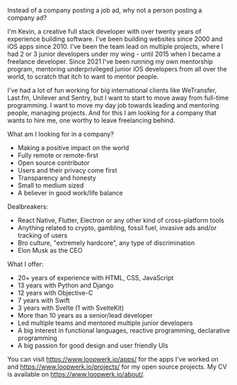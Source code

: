 Instead of a company posting a job ad, why not a person posting a company ad?

I'm Kevin, a creative full stack developer with over twenty years of experience building software. I've been building websites since 2000 and iOS apps since 2010. I've been the team lead on multiple projects, where I had 2 or 3 junior developers under my wing - until 2015 when I became a freelance developer. Since 2021 I've been running my own mentorship program, mentoring underprivileged junior iOS developers from all over the world, to scratch that itch to want to mentor people.

I've had a lot of fun working for big international clients like WeTransfer, Last.fm, Unilever and Sentry, but I want to start to move away from full-time programming. I want to move my day job towards leading and mentoring people, managing projects. And for this I am looking for a company that wants to hire me, one worthy to leave freelancing behind.

What am I looking for in a company?

- Making a positive impact on the world
- Fully remote or remote-first
- Open source contributor
- Users and their privacy come first
- Transparency and honesty
- Small to medium sized
- A believer in good work/life balance

Dealbreakers:

- React Native, Flutter, Electron or any other kind of cross-platform tools
- Anything related to crypto, gambling, fossil fuel, invasive ads and/or tracking of users
- Bro culture, "extremely hardcore", any type of discrimination
- Elon Musk as the CEO

What I offer:

- 20+ years of experience with HTML, CSS, JavaScript
- 13 years with Python and Django
- 12 years with Objective-C
- 7 years with Swift
- 3 years with Svelte (1 with SvelteKit)
- More than 10 years as a senior/lead developer
- Led multiple teams and mentored multiple junior developers
- A big interest in functional languages, reactive programming, declarative programming
- A big passion for good design and user friendly UIs

You can visit https://www.loopwerk.io/apps/ for the apps I've worked on and https://www.loopwerk.io/projects/ for my open source projects. My CV is available on https://www.loopwerk.io/about/.